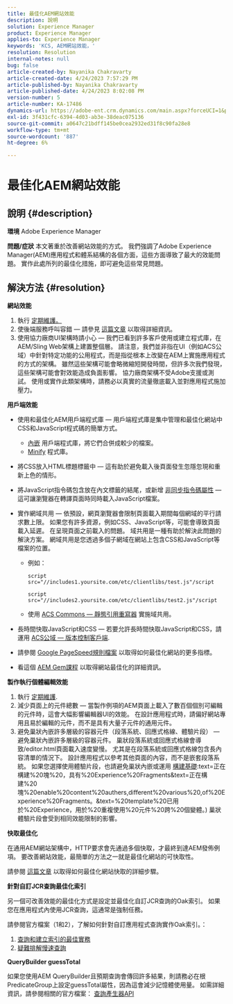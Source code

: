 ```yaml
---
title: 最佳化AEM網站效能
description: 說明
solution: Experience Manager
product: Experience Manager
applies-to: Experience Manager
keywords: 'KCS, AEM網站效能，'
resolution: Resolution
internal-notes: null
bug: false
article-created-by: Nayanika Chakravarty
article-created-date: 4/24/2023 7:57:29 PM
article-published-by: Nayanika Chakravarty
article-published-date: 4/24/2023 8:02:08 PM
version-number: 5
article-number: KA-17486
dynamics-url: https://adobe-ent.crm.dynamics.com/main.aspx?forceUCI=1&pagetype=entityrecord&etn=knowledgearticle&id=cd56c33a-dae2-ed11-a7c7-6045bd006239
exl-id: 3f431cfc-6394-4d03-ab3e-38deac075136
source-git-commit: a0647c21bdff145be0cea2932ed31f8c90fa28e8
workflow-type: tm+mt
source-wordcount: '887'
ht-degree: 6%

---
```


# 最佳化AEM網站效能

## 說明 {#description}

<b>環境</b>
Adobe Experience Manager


<b>問題/症狀</b>
本文著重於改善網站效能的方式。 我們強調了Adobe Experience Manager(AEM)應用程式和體系結構的各個方面，這些方面導致了最大的效能問題。 實作此處所列的最佳化措施，即可避免這些常見問題。


## 解決方法 {#resolution}


<b>網站效能</b>

1. 執行 [定期維護。](https://experienceleague.adobe.com/docs/experience-manager-cloud-service/content/operations/maintenance.html?lang=zh-Hant)
2. 使後端服務呼叫容錯 — 請參見 [這篇文章](https://helpx.adobe.com/experience-manager/kb/backend-web-service-call-blocking-threads-AEM.html) 以取得詳細資訊。
3. 使用協力廠商UI架構時請小心 — 我們已看到許多客戶使用或建立程式庫，在AEM/Sling Web架構上建置整個層。 請注意，我們並非指在UI（例如ACS公域）中針對特定功能的公用程式，而是指從根本上改變在AEM上實施應用程式的方式的架構。 雖然這些架構可能會略微縮短開發時間，但許多次我們發現，這些架構可能會對效能造成負面影響。
協力廠商架構不受Adobe支援或測試。 使用或實作此類架構時，請務必以真實的流量徹底載入並對應用程式施加壓力。


<b>用戶端效能</b>

- 使用和最佳化AEM用戶端程式庫 — 用戶端程式庫是集中管理和最佳化網站中CSS和JavaScript程式碼的簡單方式。

   - [內嵌](https://experienceleague.adobe.com/docs/experience-manager-release-information/aem-release-updates/previous-updates/aem-previous-versions.html) 用戶端程式庫，將它們合併成較少的檔案。
   - [Minify](https://experienceleague.adobe.com/docs/experience-manager-release-information/aem-release-updates/previous-updates/aem-previous-versions.html) 程式庫。
- 將CSS放入HTML標題標籤中 — 這有助於避免載入後頁面發生忽隱忽現和重新上色的情形。
- 將JavaScript指令碼包含放在內文標籤的結尾，或新增 [非同步指令碼屬性](https://github.com/nateyolles/aem-clientlib-async)  — 這可讓瀏覽器在轉譯頁面時同時載入JavaScript檔案。
- 實作網域共用 — 依預設，網頁瀏覽器會限制頁面載入期間每個網域的平行請求數上限。 如果您有許多資源，例如CSS、JavaScript等，可能會導致頁面載入延遲。 在呈現頁面之前載入的問題。 域共用是一種有助於解決此問題的解決方案。 網域共用是您透過多個子網域在網站上包含CSS和JavaScript等檔案的位置。

   - 例如：

      ```
      script src="//includes1.yoursite.com/etc/clientlibs/test.js"/script
      ```



      ```
      script src="//includes2.yoursite.com/etc/clientlibs/test2.js"/script
      ```

   - 使用 [ACS Commons — 靜態引用重寫器](https://adobe-consulting-services.github.io/acs-aem-commons/features/utils-and-apis/static-reference-rewriter/index.html) 實施域共用。
- 長時間快取JavaScript和CSS — 若要允許長時間快取JavaScript和CSS，請運用 [ACS公域 — 版本控制客戶端](https://adobe-consulting-services.github.io/acs-aem-commons/features/versioned-clientlibs/index.html).
- 請參閱 [Google PageSpeed規則檔案](https://developers.google.com/speed/docs/insights/rules) 以取得如何最佳化網站的更多指標。
- 看這個 [AEM Gem課程](https://experienceleague.adobe.com/#home) 以取得網站最佳化的詳細資訊。


<b>製作執行個體編輯效能</b>

1. 執行 [定期維護](https://experienceleague.adobe.com/docs/experience-manager-cloud-service/content/operations/maintenance.html?lang=zh-Hant).
2. 減少頁面上的元件總數 — 當製作例項的AEM頁面上載入了數百個個別可編輯的元件時，這會大幅影響編輯器UI的效能。 在設計應用程式時，請偏好網站專用且易於編輯的元件，而不是具有大量子元件的通用元件。
3. 避免巢狀內嵌許多層級的容器元件（段落系統、回應式格線、體驗片段） — 避免巢狀內嵌許多層級的容器元件。 巢狀段落系統或回應式格線會導致/editor.html頁面載入速度變慢。 尤其是在段落系統或回應式格線包含長內容清單的情況下。 設計應用程式以參考其他頁面的內容，而不是嵌套段落系統。 如果您選擇使用體驗片段，也請避免巢狀內嵌或運用 [構建基礎](https://experienceleague.adobe.com/docs/experience-manager-learn/sites/experience-fragments/building-blocks.html?lang=en#):text=正在構建%20塊%20，具有%20Experience%20Fragments&amp;text=正在構建%20塊%20enable%20content%20authers,different%20various%20,of%20Experience%20Fragments。&amp;text=%20template%20已用於%20Experience，用於%20重複使用%20元件%20跨%20個變體。) 巢狀體驗片段會受到相同效能限制的影響。


<b>快取最佳化</b>

在通用AEM網站架構中，HTTP要求會先通過多個快取，才最終到達AEM發佈例項。 要改善網站效能，最簡單的方法之一就是最佳化網站的可快取性。

請參閱 [這篇文章](https://experienceleague.adobe.com/docs/experience-cloud-kcs/kbarticles/KA-17461.html?lang=zh-Hant) 以取得如何最佳化網站快取的詳細步驟。

<b>針對自訂JCR查詢最佳化索引</b>

另一個可改善效能的最佳化方式是設定並最佳化自訂JCR查詢的Oak索引。 如果您在應用程式內使用JCR查詢，這通常是強制任務。

請參閱官方檔案（1和2），了解如何針對自訂應用程式查詢實作Oak索引。：

1. [查詢和建立索引的最佳實務](https://experienceleague.adobe.com/docs/experience-manager-65/deploying/practices/best-practices-for-queries-and-indexing.html?lang=en)
2. [疑難排解慢速查詢](https://experienceleague.adobe.com/docs/experience-manager-65/developing/bestpractices/troubleshooting-slow-queries.html?lang=en)


<b>QueryBuilder guessTotal</b>

如果您使用AEM QueryBuilder且預期查詢會傳回許多結果，則請務必在根PredicateGroup上設定guessTotal屬性，因為這會減少記憶體使用量。 如需詳細資訊，請參閱相關的官方檔案： [查詢產生器API](https://experienceleague.adobe.com/docs/experience-manager-65/developing/platform/query-builder/querybuilder-api.html?lang=en#using-p-guesstotal-to-return-the-results)
